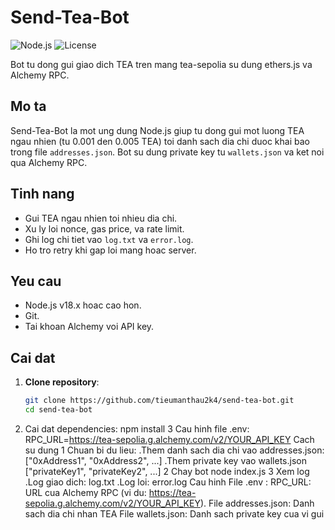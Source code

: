 # Send-Tea-Bot

![Node.js](https://img.shields.io/badge/Node.js-v18.x-green) ![License](https://img.shields.io/badge/License-MIT-blue)

Bot tu dong gui giao dich TEA tren mang tea-sepolia su dung ethers.js va Alchemy RPC.

## Mo ta

Send-Tea-Bot la mot ung dung Node.js giup tu dong gui mot luong TEA ngau nhien (tu 0.001 den 0.005 TEA) toi danh sach dia chi duoc khai bao trong file `addresses.json`. Bot su dung private key tu `wallets.json` va ket noi qua Alchemy RPC.

## Tinh nang

- Gui TEA ngau nhien toi nhieu dia chi.
- Xu ly loi nonce, gas price, va rate limit.
- Ghi log chi tiet vao `log.txt` va `error.log`.
- Ho tro retry khi gap loi mang hoac server.

## Yeu cau

- Node.js v18.x hoac cao hon.
- Git.
- Tai khoan Alchemy voi API key.

## Cai dat

1. **Clone repository**:
   ```bash
   git clone https://github.com/tieumanthau2k4/send-tea-bot.git
   cd send-tea-bot
2. Cai dat dependencies:
   npm install
3 Cau hinh file .env:
  RPC_URL=https://tea-sepolia.g.alchemy.com/v2/YOUR_API_KEY
Cach su dung
 1 Chuan bi du lieu:
  .Them danh sach dia chi vao addresses.json:
    ["0xAddress1", "0xAddress2", ...]
  .Them private key vao wallets.json
    ["privateKey1", "privateKey2", ...]
 2 Chay bot
   node index.js
 3 Xem log
   .Log giao dich: log.txt
   .Log loi: error.log
 Cau hinh
  File .env :
   RPC_URL: URL cua Alchemy RPC (vi du: https://tea-sepolia.g.alchemy.com/v2/YOUR_API_KEY).
  File addresses.json: Danh sach dia chi nhan TEA
  File wallets.json: Danh sach private key cua vi gui










  
 





   
